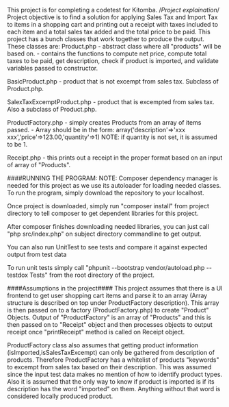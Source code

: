 This project is for completing a codetest for Kitomba.
/*Project explaination*/
Project objective is to find a solution for applying Sales Tax and Import Tax to items in a shopping cart and printing out a receipt with taxes included to each item and a total sales tax added and the total price to be paid. This project has a bunch classes that work together to produce the output. These classes are:
Product.php - abstract class where all "products" will be based on.
            - contains the functions to compute net price, compute total taxes to be paid, get description, check if product is imported, and validate variables passed to constructor.
            
BasicProduct.php - product that is not excempt from sales tax. Subclass       of Product.php.

SalexTaxExcemptProduct.php - product that is excempted from sales tax. Also a subclass of Product.php.

ProductFactory.php - simply creates Products from an array of items  passed. 
                   - Array should be in the form: array('description'=>'xxx xxx','price'=>123.00,'quantity'=>1) NOTE: if quantity is not set, it is assumed to be 1.

Receipt.php - this prints out a receipt in the proper format based on an input of array of "Products".

####RUNNING THE PROGRAM:
NOTE: Composer dependency manager is needed for this project as we use its autoloader for loading needed classes.
To run the program, simply download the repository to your localhost.

Once project is downloaded, simply run "composer install" from project directory to tell composer to get dependent libraries for this project.

After composer finishes downloading needed libraries, you can just call "php src/index.php" on subject directory commandline to get output.

You can also run UnitTest to see tests and compare it against expected output from test data

To run unit tests simply call "phpunit --bootstrap vendor/autoload.php --testdox Tests" from the root directory of the project.

####Assumptions in the project####
This project assumes that there is a UI frontend to get user shopping cart items and parse it to an array (Array structure is described on top under ProductFactory description). This array is then passed on to a factory (ProductFactory.php) to create "Product" Objects. Output of "ProductFactory" is an array of "Products" and this is then passed on to "Receipt" object and then processes objects to output receipt once "printReceipt" method is called on Receipt object. 

ProductFactory class also assumes that getting product information (isImported,isSalesTaxExcempt) can only be gathered from description of products. Therefore ProductFactory has a whitelist of products "keywords" to excempt from sales tax based on their description. This was assumed since the input test data makes no mention of how to identify product types. Also it is assumed that the only way to know if product is imported is if its description has the word "imported" on them. Anything without that word is considered locally produced product. 

  
